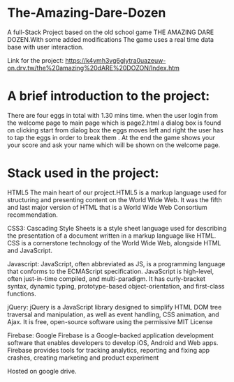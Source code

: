 # The-Amazing-Dare-Dozen

A full-Stack Project based on the old school game THE AMAZING DARE DOZEN.With some added modifications
The game uses a real time data base with user interaction.

Link for the project: https://k4vmh3vg6glytra0uazeuw-on.drv.tw/the%20amazing%20dARE%20DOZON/Index.htm

# A brief introduction to the project:

There are four eggs in total with 1.30 mins time.
when the user login from the welcome page to main page which is page2.html a dialog box is found on clicking start from dialog box the eggs moves left and right the user has to tap the eggs in order to break them .
At the end the game shows your your score and ask your name which will be shown on the welcome page.

# Stack used in the project:

HTML5
 The main heart of our project.HTML5 is a markup language used for structuring and presenting content on the
 World Wide Web. It was the fifth and last major version of HTML that is a World Wide Web Consortium recommendation.


CSS3:
	Cascading Style Sheets is a style sheet language used for describing the presentation of a document written
  in a markup language like HTML. CSS is a cornerstone technology of the World Wide Web, alongside HTML and JavaScript.
  

 Javascript:
    JavaScript, often abbreviated as JS, is a programming language that conforms to the ECMAScript specification.
    JavaScript is high-level, often just-in-time compiled, and multi-paradigm. It has curly-bracket syntax, dynamic typing,
    prototype-based object-orientation, and first-class functions.

 jQuery:
	jQuery is a JavaScript library designed to simplify HTML DOM tree traversal and manipulation, as well as event handling, 
  CSS animation, and Ajax. It is free, open-source software using the permissive MIT License	

Firebase:
  Google Firebase is a Google-backed application development software that enables developers to develop iOS,
  Android and Web apps. Firebase provides tools for tracking analytics, reporting and fixing app crashes, creating marketing and product experiment

Hosted on google drive.


